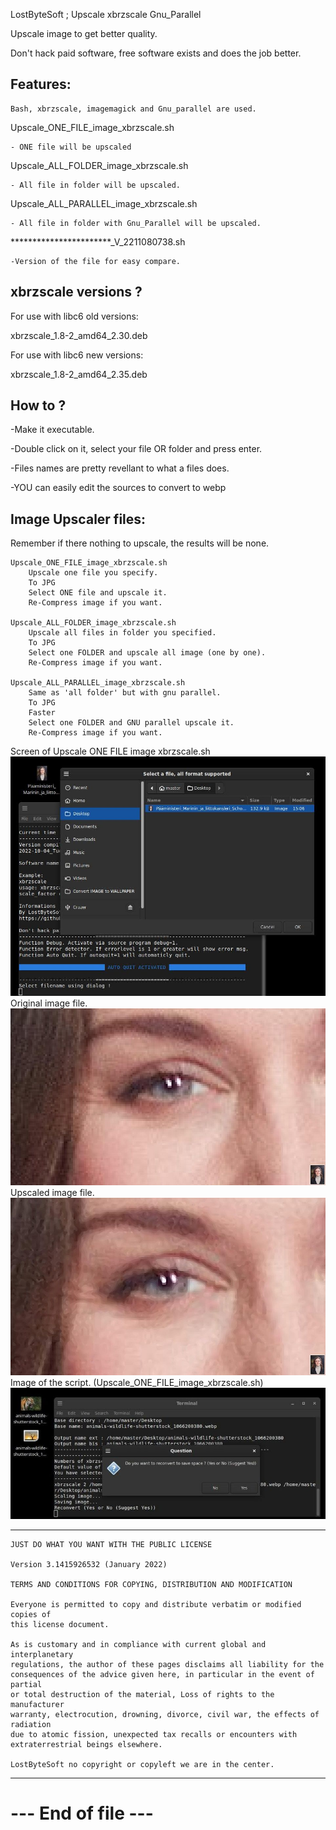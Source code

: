 LostByteSoft ; Upscale xbrzscale Gnu_Parallel

Upscale image to get better quality.

Don't hack paid software, free software exists and does the job better.


Features:
---------------------------------------------

	Bash, xbrzscale, imagemagick and Gnu_parallel are used.
	

Upscale_ONE_FILE_image_xbrzscale.sh

	- ONE file will be upscaled

Upscale_ALL_FOLDER_image_xbrzscale.sh

	- All file in folder will be upscaled.

Upscale_ALL_PARALLEL_image_xbrzscale.sh

	- All file in folder with Gnu_Parallel will be upscaled.

***********************_V_2211080738.sh

	-Version of the file for easy compare.
	

xbrzscale versions ?
---------------------------------------------

For use with libc6 old versions:

xbrzscale_1.8-2_amd64_2.30.deb


For use with libc6 new versions:

xbrzscale_1.8-2_amd64_2.35.deb


How to ?
---------------------------------------------

-Make it executable.

-Double click on it, select your file OR folder and press enter.

-Files names are pretty revellant to what a files does.

-YOU can easily edit the sources to convert to webp
		
Image Upscaler files:
---------------------------------------------

Remember if there nothing to upscale, the results will be none.

	Upscale_ONE_FILE_image_xbrzscale.sh
		Upscale one file you specify.
		To JPG
		Select ONE file and upscale it.
		Re-Compress image if you want.
	
	Upscale_ALL_FOLDER_image_xbrzscale.sh
		Upscale all files in folder you specified.
		To JPG
		Select one FOLDER and upscale all image (one by one).
		Re-Compress image if you want.

	Upscale_ALL_PARALLEL_image_xbrzscale.sh
		Same as 'all folder' but with gnu parallel.
		To JPG
		Faster
		Select one FOLDER and GNU parallel upscale it.
		Re-Compress image if you want.

Screen of Upscale ONE FILE image xbrzscale.sh
![Screenshot](v5.jpg)
Original image file.
![Screenshot](sca_ori.jpg)
Upscaled image file.
![Screenshot](sca_up.jpg)
Image of the script. (Upscale_ONE_FILE_image_xbrzscale.sh)
![Screenshot](v6.jpg)


---------------------------------------------

	JUST DO WHAT YOU WANT WITH THE PUBLIC LICENSE

	Version 3.1415926532 (January 2022)

	TERMS AND CONDITIONS FOR COPYING, DISTRIBUTION AND MODIFICATION
   
	Everyone is permitted to copy and distribute verbatim or modified copies of
	this license document.

	As is customary and in compliance with current global and interplanetary
	regulations, the author of these pages disclaims all liability for the
	consequences of the advice given here, in particular in the event of partial
	or total destruction of the material, Loss of rights to the manufacturer
	warranty, electrocution, drowning, divorce, civil war, the effects of radiation
	due to atomic fission, unexpected tax recalls or encounters with
	extraterrestrial beings elsewhere.

	LostByteSoft no copyright or copyleft we are in the center.

--------------------------------------------------------------------
# --- End of file ---

